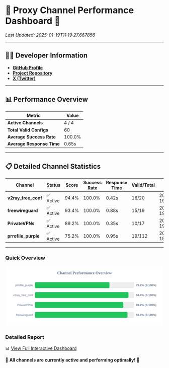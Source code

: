 # 🌟 Proxy Channel Performance Dashboard 🌟

_Last Updated: 2025-01-19T11:19:27.667856_

---

## 👩‍💻 Developer Information

- **[GitHub Profile](https://github.com/4n0nymou3)**  
- **[Project Repository](https://github.com/4n0nymou3/multi-proxy-config-fetcher)**  
- **[X (Twitter)](https://x.com/4n0nymou3)**  

---

## 📊 Performance Overview

| Metric                | Value       |
|-----------------------|-------------|
| **Active Channels**   | 4 / 4       |
| **Total Valid Configs** | 60          |
| **Average Success Rate** | 100.0%      |
| **Average Response Time** | 0.65s       |

---

## 📋 Detailed Channel Statistics

| Channel          | Status     | Score  | Success Rate | Response Time | Valid/Total | Last Success               |
|------------------|------------|--------|--------------|---------------|-------------|----------------------------|
| **v2ray_free_conf**  | ✅ Active  | 94.4%  | 100.0% | 0.42s         | 16/20       | 2025-01-19T11:19:26.369884 |
| **freewireguard**  | ✅ Active  | 93.4%  | 100.0% | 0.88s         | 15/19       | 2025-01-19T11:19:27.666005 |
| **PrivateVPNs**  | ✅ Active  | 89.2%  | 100.0% | 0.35s         | 10/17       | 2025-01-19T11:19:26.756987 |
| **prrofile_purple**  | ✅ Active  | 75.2%  | 100.0% | 0.95s         | 19/112       | 2025-01-19T11:19:25.903724 |

---

### Quick Overview
<div align="center">
  <a href="https://raw.githubusercontent.com/nullluser/NullRepo/refs/heads/main/assets/channel_stats_chart.svg">
    <img src="https://raw.githubusercontent.com/nullluser/NullRepo/refs/heads/main/assets/channel_stats_chart.svg" alt="Source Performance Statistics" width="800">
  </a>
</div>

### Detailed Report
📊 [View Full Interactive Dashboard](https://htmlpreview.github.io/?https://github.com/nullluser/NullRepo/blob/main/assets/performance_report.html)

🎉 **All channels are currently active and performing optimally!** 🎉

